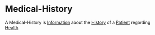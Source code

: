 # Medical-History

A Medical-History is [Information](60007.md) about the [History](10000019.md) of a [Patient](800010.md) regarding [Health](40800003.md).
